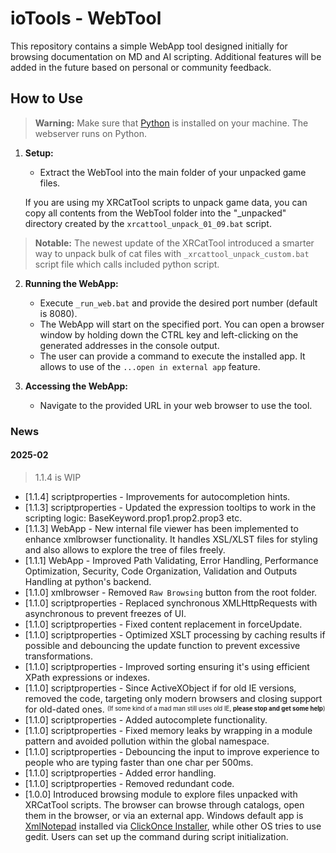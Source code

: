 # ioTools - WebTool

This repository contains a simple WebApp tool designed initially for browsing documentation on MD and AI scripting. Additional features will be added in the future based on personal or community feedback.

## How to Use

> **Warning:**
> Make sure that [Python](https://www.python.org/downloads/) is installed on your machine. The webserver runs on Python.

1. **Setup:**
   - Extract the WebTool into the main folder of your unpacked game files.

   If you are using my XRCatTool scripts to unpack game data, you can copy all contents from the WebTool folder into the "_unpacked" directory created by the `xrcattool_unpack_01_09.bat` script.

> **Notable:**
> The newest update of the XRCatTool introduced a smarter way to unpack bulk of cat files with `_xrcattool_unpack_custom.bat` script file which calls included python script.

2. **Running the WebApp:**
   - Execute `_run_web.bat` and provide the desired port number (default is 8080).
   - The WebApp will start on the specified port. You can open a browser window by holding down the CTRL key and left-clicking on the generated addresses in the console output.
   - The user can provide a command to execute the installed app. It allows to use of the `...open in external app` feature.

3. **Accessing the WebApp:**
   - Navigate to the provided URL in your web browser to use the tool.

### News

#### 2025-02

>1.1.4 is WIP

- [1.1.4] scriptproperties - Improvements for autocompletion hints.
- [1.1.3] scriptproperties - Updated the expression tooltips to work in the scripting logic: BaseKeyword.prop1.prop2.prop3 etc.
- [1.1.3] WebApp - New internal file viewer has been implemented to enhance xmlbrowser functionality. It handles XSL/XLST files for styling and also allows to explore the tree of files freely.
- [1.1.1] WebApp - Improved Path Validating, Error Handling, Performance Optimization, Security, Code Organization, Validation and Outputs Handling at python's backend.
- [1.1.0] xmlbrowser - Removed `Raw Browsing` button from the root folder.
- [1.1.0] scriptproperties - Replaced synchronous XMLHttpRequests with asynchronous to prevent freezes of UI.
- [1.1.0] scriptproperties - Fixed content replacement in forceUpdate.
- [1.1.0] scriptproperties - Optimized XSLT processing by caching results if possible and debouncing the update function to prevent excessive transformations.
- [1.1.0] scriptproperties - Improved sorting ensuring it's using efficient XPath expressions or indexes.
- [1.1.0] scriptproperties - Since ActiveXObject if for old IE versions, removed the code, targeting only modern browsers and closing support for old-dated ones. <sup><sub>(If some kind of a mad man still uses old IE, **please stop and get some help**)</sub></sup>
- [1.1.0] scriptproperties - Added autocomplete functionality.
- [1.1.0] scriptproperties - Fixed memory leaks by wrapping in a module pattern and avoided pollution within the global namespace.
- [1.1.0] scriptproperties - Debouncing the input to improve experience to people who are typing faster than one char per 500ms.
- [1.1.0] scriptproperties - Added error handling.
- [1.1.0] scriptproperties - Removed redundant code.
- [1.0.0] Introduced browsing module to explore files unpacked with XRCatTool scripts. The browser can browse through catalogs, open them in the browser, or via an external app. Windows default app is [XmlNotepad](https://microsoft.github.io/XmlNotepad/#install/) installed via [ClickOnce Installer](https://lovettsoftwarestorage.blob.core.windows.net/downloads/XmlNotepad/XmlNotepad.application), while other OS tries to use gedit. Users can set up the command during script initialization.
